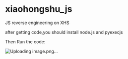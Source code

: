 # xiaohongshu_js
JS reverse engineering on XHS

after getting code,you should install node.js and pyexecjs

Then Run the code:

![Uploading image.png…]()
